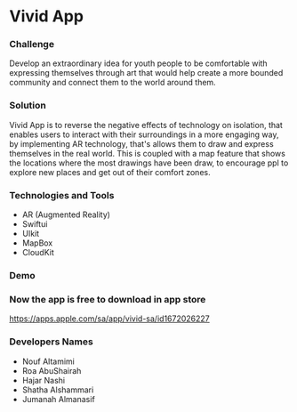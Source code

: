 # Vivid App
### Challenge 
Develop an extraordinary idea for youth people to be comfortable with expressing themselves through art that would help create a more bounded community and connect them to the world around them.

### Solution 
Vivid App is to reverse the negative effects of technology on isolation, that enables users to interact with their surroundings in a more engaging way, by implementing AR technology, that's allows them to draw and express themselves in the real world. This is coupled with a map feature that shows the locations where the most drawings have been draw, to encourage ppl to explore new places and get out of their comfort zones.

### Technologies and Tools
- AR (Augmented Reality)
- Swiftui
- UIkit
- MapBox
- CloudKit

### Demo 


### Now the app is free to download in app store
https://apps.apple.com/sa/app/vivid-sa/id1672026227


### Developers Names
- Nouf Altamimi
- Roa AbuShairah
- Hajar Nashi
- Shatha Alshammari
- Jumanah Almanasif

